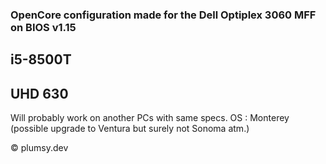 ### OpenCore configuration made for the Dell Optiplex 3060 MFF on BIOS v1.15

## i5-8500T
## UHD 630

Will probably work on another PCs with same specs.
OS : Monterey (possible upgrade to Ventura but surely not Sonoma atm.)

© plumsy.dev